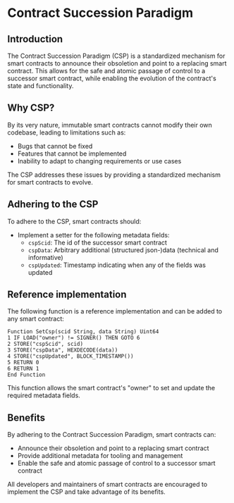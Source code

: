 **Contract Succession Paradigm**
======================================

**Introduction**
---------------
The Contract Succession Paradigm (CSP) is a standardized mechanism for smart contracts to announce their obsoletion and point to a replacing smart contract. This allows for the safe and atomic passage of control to a successor smart contract, while enabling the evolution of the contract's state and functionality.

**Why CSP?**
-----------

By its very nature, immutable smart contracts cannot modify their own codebase, leading to limitations such as:

* Bugs that cannot be fixed
* Features that cannot be implemented
* Inability to adapt to changing requirements or use cases

The CSP addresses these issues by providing a standardized mechanism for smart contracts to evolve.


**Adhering to the CSP**
-----------
To adhere to the CSP, smart contracts should:
* Implement a setter for the following metadata fields:
	+ `cspScid`: The id of the successor smart contract
	+ `cspData`: Arbitrary additional (structured json-)data (technical and informative)
	+ `cspUpdated`: Timestamp indicating when any of the fields was updated


**Reference implementation**
-----------

The following function is a reference implementation and can be added to any smart contract:

```basic
Function SetCsp(scid String, data String) Uint64
1 IF LOAD("owner") != SIGNER() THEN GOTO 6
2 STORE("cspScid", scid)
3 STORE("cspData", HEXDECODE(data))
4 STORE("cspUpdated", BLOCK_TIMESTAMP())
5 RETURN 0
6 RETURN 1
End Function
```

This function allows the smart contract's "owner" to set and update the required metadata fields.

**Benefits**
-----------

By adhering to the Contract Succession Paradigm, smart contracts can:

* Announce their obsoletion and point to a replacing smart contract
* Provide additional metadata for tooling and management
* Enable the safe and atomic passage of control to a successor smart contract

All developers and maintainers of smart contracts are encouraged to implement the CSP and take advantage of its benefits.